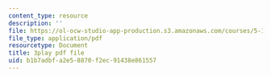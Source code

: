 ```yaml
---
content_type: resource
description: ''
file: https://ol-ocw-studio-app-production.s3.amazonaws.com/courses/5-111-principles-of-chemical-science-fall-2008/b1b7adbfa2e58870f2ec91438e861557_pkNwvhEm1GQ.pdf
file_type: application/pdf
resourcetype: Document
title: 3play pdf file
uid: b1b7adbf-a2e5-8870-f2ec-91438e861557
---
```

